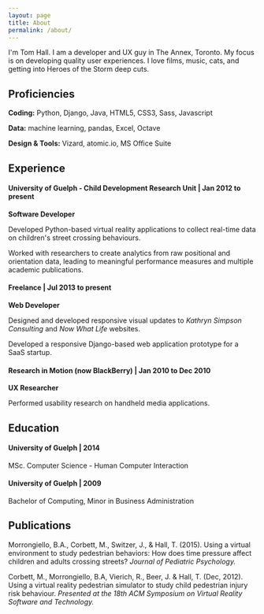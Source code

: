 ```yaml
---
layout: page
title: About
permalink: /about/
---
```

I'm Tom Hall.
I am a developer and UX guy in The Annex, Toronto. My focus is on developing quality user experiences. I love films, music, cats, and getting into Heroes of the Storm deep cuts.

## Proficiencies
<div class="resume-content">
<p><strong>Coding:</strong> Python, Django, Java, HTML5, CSS3, Sass, Javascript</p>
<p><strong>Data:</strong> machine learning, pandas, Excel, Octave</p>
<p><strong>Design & Tools:</strong> Vizard, atomic.io, MS Office Suite</p>
</div>

## Experience
<div class="resume-content">
<h4 class="resume-title"><strong>University of Guelph - Child Development Research Unit</strong> | Jan 2012 to present</h4>
<strong>Software Developer</strong>
<p>Developed Python-based virtual reality applications to collect real-time data on children's street crossing behaviours.</p>
<p>Worked with researchers to create analytics from raw positional and orientation data, leading to meaningful performance 
measures and multiple academic publications.</p>
<h4 class="resume-title">Freelance | Jul 2013 to present</h4>
<strong>Web Developer</strong>
<p>Designed and developed responsive visual updates to <em>Kathryn Simpson Consulting</em> and <em>Now What Life</em> websites.</p>
<p>Developed a responsive Django-based web application prototype for a SaaS startup.</p>
<h4 class="resume-title">Research in Motion (now BlackBerry) | Jan 2010 to Dec 2010</h4>
<strong>UX Researcher</strong>
<p>Performed usability research on handheld media applications.</p>
</div>

## Education
<div class="resume-content">
<h4 class="resume-title">University of Guelph | 2014</h4>
<p>MSc. Computer Science - Human Computer Interaction</p>
<h4 class="resume-title">University of Guelph | 2009</h4>
<p>Bachelor of Computing, Minor in Business Administration</p>
</div>

## Publications
<div class="resume-content">
<p>Morrongiello, B.A., Corbett, M., Switzer, J., & Hall, T. (2015). Using a virtual environment to study pedestrian behaviors: How does time pressure affect children and adults crossing streets? <em>Journal of Pediatric Psychology.</em></p>
<p>Corbett, M., Morrongiello, B.A, Vierich, R., Beer, J. & Hall, T. (Dec, 2012). Using a virtual reality pedestrian simulator to study child pedestrian injury risk behaviour. <em>Presented at the 18th ACM Symposium on Virtual Reality Software and Technology.</em></p>
</div>
